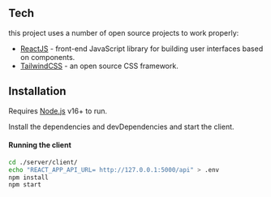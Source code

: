 ## Tech

this project uses a number of open source projects to work properly:

- [ReactJS](https://react.dev) - front-end JavaScript library for building user interfaces based on components.
- [TailwindCSS](https://tailwindcss.com/) - an open source CSS framework.


## Installation

Requires [Node.js](https://nodejs.org/) v16+ to run.

Install the dependencies and devDependencies and start the client.

#### Running the client
```sh
cd ./server/client/
echo "REACT_APP_API_URL= http://127.0.0.1:5000/api" > .env
npm install 
npm start
```